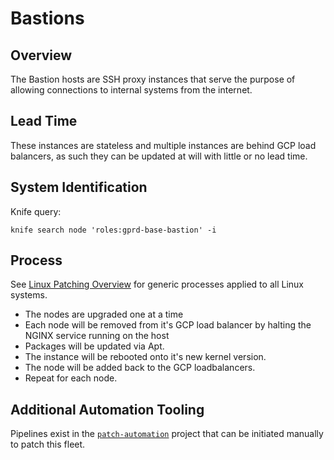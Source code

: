 # Bastions

## Overview

The Bastion hosts are SSH proxy instances that serve the purpose of allowing connections to internal systems from the internet.

## Lead Time

These instances are stateless and multiple instances are behind GCP load balancers, as such they can be updated at will with little or no lead time.

## System Identification

Knife query:

```
knife search node 'roles:gprd-base-bastion' -i
```

## Process

See [Linux Patching Overview](../linux-os-patching.md#linux-patching-overview) for generic processes applied to all Linux systems.

- The nodes are upgraded one at a time
- Each node will be removed from it's GCP load balancer by halting the NGINX service running on the host
- Packages will be updated via Apt.
- The instance will be rebooted onto it's new kernel version.
- The node will be added back to the GCP loadbalancers.
- Repeat for each node.

## Additional Automation Tooling

Pipelines exist in the [`patch-automation`](https://ops.gitlab.net/gitlab-com/gl-infra/ops-team/toolkit/patch-automation) project that can be initiated manually to patch this fleet.
